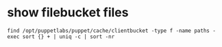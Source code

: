 # show filebucket files
```shell
find /opt/puppetlabs/puppet/cache/clientbucket -type f -name paths -exec sort {} + | uniq -c | sort -nr
```
